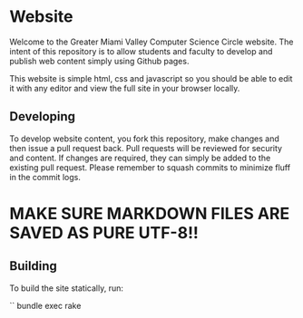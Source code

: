# Website
Welcome to the Greater Miami Valley Computer Science Circle website. The intent of this repository is to allow students and faculty to develop and publish web content simply using Github pages.

This website is simple html, css and javascript so you should be able to edit it with any editor and view the full site in your browser locally.

## Developing
To develop website content, you fork this repository, make changes and then issue a pull request back. Pull requests will be reviewed for security and content. If changes are required, they can simply be added to the existing pull request. Please remember to squash commits to minimize fluff in the commit logs.

# **MAKE SURE MARKDOWN FILES ARE SAVED AS PURE UTF-8!!**

## Building
To build the site statically, run:

``
bundle exec rake
```
